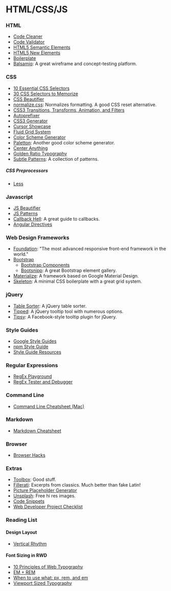 # HTML/CSS/JS

### HTML
* [Code Cleaner](https://dirtymarkup.com/)
* [Code Validator](https://validator.w3.org/)
* [HTML5 Semantic Elements](https://www.w3schools.com/html/html5_semantic_elements.asp)
* [HTML5 New Elements](https://www.w3schools.com/html/html5_new_elements.asp)
* [Boilerplate](https://github.com/h5bp/html5-boilerplate)
* [Balsamiq](https://balsamiq.com/): A great wireframe and concept-testing platform.

### CSS
* [10 Essential CSS Selectors](https://www.webdesignerdepot.com/2013/08/10-css-selectors-you-shouldnt-code-without/)
* [30 CSS Selectors to Memorize](https://code.tutsplus.com/tutorials/the-30-css-selectors-you-must-memorize--net-16048)
* [CSS Beautifier](http://csscomb.com/online)
* [normalize.css](https://github.com/necolas/normalize.css/): Normalizes formatting. A good CSS reset alternative.
* [CSS3 Transitions, Transforms, Animation, and Filters](http://css3.bradshawenterprises.com/)
* [Autoprefixer](https://github.com/postcss/autoprefixer)
* [CSS3 Generator](http://css3generator.com/)
* [Cursor Showcase](http://css-cursor.techstream.org/)
* [Fluid Grid System](http://www.designinfluences.com/fluid960gs/)
* [Color Scheme Generator](https://coolors.co/)
* [Paletton](http://paletton.com/): Another good color scheme generator.
* [Center Anything](http://howtocenterincss.com/)
* [Golden Ratio Typography](https://pearsonified.com/typography/)
* [Subtle Patterns](https://www.toptal.com/designers/subtlepatterns/): A collection of patterns.
##### CSS Preprocessors
* [Less](http://lesscss.org/features/)

### Javascript
* [JS Beautifier](http://jsbeautifier.org/)
* [JS Patterns](http://shichuan.github.io/javascript-patterns/)
* [Callback Hell](http://callbackhell.com/): A great guide to callbacks.
* [Angular Directives](http://angular-js.in/)

### Web Design Frameworks
* [Foundation](https://foundation.zurb.com/): "The most advanced responsive front-end framework in the world."
* [Bootstrap](https://getbootstrap.com/)
  * [Bootstrap Components](http://getbootstrap.com/components/)
  * [Bootsnipp](https://bootsnipp.com/): A great Bootstrap element gallery.
* [Materialize](http://materializecss.com/): A framework based on Google Material Design.
* [Skeleton](http://getskeleton.com/): A minimal CSS boilerplate with a great grid system.

### jQuery
* [Table Sorter](http://tablesorter.com/docs/): A jQuery table sorter.
* [Tipped](http://www.tippedjs.com/): A jQuery tooltip tool with numerous options.
* [Tipsy](http://onehackoranother.com/projects/jquery/tipsy/): A Facebook-style tooltip plugin for jQuery.

### Style Guides
* [Google Style Guides](https://github.com/google/styleguide)
* [npm Style Guide](https://docs.npmjs.com/misc/coding-style)
* [Style Guide Resources](http://styleguides.io/)

### Regular Expressions
* [RegEx Playground](http://regexr.com/)
* [RegEx Tester and Debugger](https://regex101.com/)

### Command Line
* [Command Line Cheatsheet (Mac)](https://github.com/0nn0/terminal-mac-cheatsheet)

### Markdown
* [Markdown Cheatsheet](https://guides.github.com/pdfs/markdown-cheatsheet-online.pdf)

### Browser
* [Browser Hacks](http://browserhacks.com/)

### Extras
* [Toolbox](http://thetoolbox.cc/): Good stuff.
* [Fillerati](http://www.fillerati.com/): Excerpts from classics. Much better than fake Latin!
* [Picture Placeholder Generator](http://lorempixel.com/)
* [Unsplash](https://unsplash.com/): Free hi res images.
* [Code Snippets](https://css-tricks.com/snippets/)
* [Web Developer Project Checklist](http://webdevchecklist.com/)

### Reading List
#### Design Layout
* [Vertical Rhythm](https://www.smashingmagazine.com/2012/12/css-baseline-the-good-the-bad-and-the-ugly/)
#### Font Sizing in RWD
* [10 Principles of Web Typography](https://www.smashingmagazine.com/2009/03/10-principles-for-readable-web-typography/)
* [EM + REM](https://webdesign.tutsplus.com/tutorials/comprehensive-guide-when-to-use-em-vs-rem--cms-23984)
* [When to use what: px, rem, and em](https://webdesign.tutsplus.com/tutorials/comprehensive-guide-when-to-use-em-vs-rem--cms-23984)
* [Viewport Sized Typography](https://www.smashingmagazine.com/2016/05/fluid-typography/)
